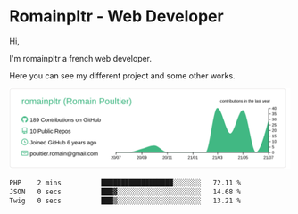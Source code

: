 # Romainpltr - Web Developer

Hi,

I'm romainpltr a french web developer.

Here you can see my different project and some other works.



[![](https://raw.githubusercontent.com/romainpltr/romainpltr/master/profile-summary-card-output/vue/0-profile-details.svg)](https://github.com/vn7n24fzkq/github-profile-summary-cards)

<!--START_SECTION:waka-->

```text
PHP    2 mins          ██████████████████░░░░░░░   72.11 %
JSON   0 secs          ███▓░░░░░░░░░░░░░░░░░░░░░   14.68 %
Twig   0 secs          ███▒░░░░░░░░░░░░░░░░░░░░░   13.21 %
```

<!--END_SECTION:waka-->
